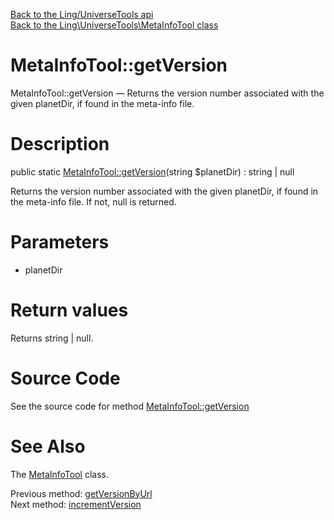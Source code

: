 [Back to the Ling/UniverseTools api](https://github.com/lingtalfi/UniverseTools/blob/master/doc/api/Ling/UniverseTools.md)<br>
[Back to the Ling\UniverseTools\MetaInfoTool class](https://github.com/lingtalfi/UniverseTools/blob/master/doc/api/Ling/UniverseTools/MetaInfoTool.md)


MetaInfoTool::getVersion
================



MetaInfoTool::getVersion — Returns the version number associated with the given planetDir, if found in the meta-info file.




Description
================


public static [MetaInfoTool::getVersion](https://github.com/lingtalfi/UniverseTools/blob/master/doc/api/Ling/UniverseTools/MetaInfoTool/getVersion.md)(string $planetDir) : string | null




Returns the version number associated with the given planetDir, if found in the meta-info file.
If not, null is returned.




Parameters
================


- planetDir

    


Return values
================

Returns string | null.








Source Code
===========
See the source code for method [MetaInfoTool::getVersion](https://github.com/lingtalfi/UniverseTools/blob/master/MetaInfoTool.php#L83-L94)


See Also
================

The [MetaInfoTool](https://github.com/lingtalfi/UniverseTools/blob/master/doc/api/Ling/UniverseTools/MetaInfoTool.md) class.

Previous method: [getVersionByUrl](https://github.com/lingtalfi/UniverseTools/blob/master/doc/api/Ling/UniverseTools/MetaInfoTool/getVersionByUrl.md)<br>Next method: [incrementVersion](https://github.com/lingtalfi/UniverseTools/blob/master/doc/api/Ling/UniverseTools/MetaInfoTool/incrementVersion.md)<br>

